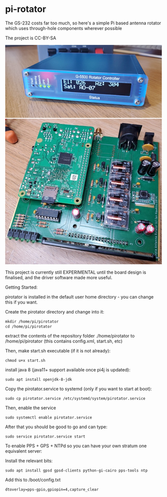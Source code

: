 # pi-rotator
The GS-232 costs far too much, so here's a simple Pi based antenna rotator which uses through-hole components wherever possible

The project is CC-BY-SA 

![Picture of rotator](./doc/images/rotator.png)
![Picture of rotator circuit board](./doc/images/pcbv.jpg)


This project is currently still EXPERIMENTAL until the board design is finalised, and the driver software made more useful.


Getting Started:


pirotator is installed in the default user home directory - you can change this if you want.

Create the pirotator directory and change into it:

````
mkdir /home/pi/pirotator
cd /home/pi/pirotator
````


extract the contents of the repository folder ./home/pirotator to /home/pi/pirotator (this contains config.xml, start.sh, etc)

Then, make start.sh executable (if it is not already):

````
chmod u+x start.sh
````

install java 8 (java11+ support available once pi4j is updated):
 
````
sudo apt install openjdk-8-jdk
````


Copy the pirotator.service to systemd (only if you want to start at boot):

````
sudo cp pirotator.service /etc/systemd/system/pirotator.service
````

Then, enable the service

````
sudo systemctl enable pirotator.service
````

After that you should be good to go and can type:

````
sudo service pirotator.service start
````



To enable PPS + GPS + NTPd so you can have your own stratum one equivalent server:

Install the relevant bits:

````
sudo apt install gpsd gpsd-clients python-gi-cairo pps-tools ntp
````



Add this to /boot/config.txt

````
dtoverlay=pps-gpio,gpiopin=4,capture_clear
````
